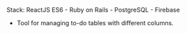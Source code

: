 Stack: ReactJS ES6 - Ruby on Rails - PostgreSQL - Firebase
- Tool for managing to-do tables with different columns.
